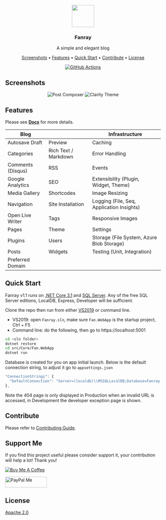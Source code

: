 <p align="center">
  <a href="https://www.fanray.com/">
    <img src="https://user-images.githubusercontent.com/633119/45599313-0d112980-b99e-11e8-9997-d2fcff65347f.png" alt="" width=72 height=72>
  </a>
  <h3 align="center">Fanray</h3>
  <p align="center">
    A simple and elegant blog
  </p>
  <p align="center">
	<a href="#screenshots">Screenshots</a> •
	<a href="#features">Features</a> •
	<a href="#quick-start">Quick Start</a> •
	<a href="#contribute">Contribute</a> •
	<a href="#license">License</a>
  </p>
  <p align="center">
	<a href="https://github.com/rayrfan/Fanray/actions/workflows/ci.yml">
	  <img src="https://github.com/rayrfan/Fanray/actions/workflows/ci.yml/badge.svg" alt="GitHub Actions">
	</a>
  </p>
</p>

## Screenshots

<p align="center">
  <img src="https://raw.githubusercontent.com/wiki/FanrayMedia/fanraymedia.github.io/img/readme/post-composer2.png" title="Post Composer" />
  <img src="https://raw.githubusercontent.com/wiki/FanrayMedia/fanraymedia.github.io/img/readme/clarity-theme2.png" title="Clarity Theme" />
</p>

## Features

Please see [**Docs**](https://fanray.com/docs) for more details.

| Blog | | Infrastructure |
| --- | --- |  --- | 
| Autosave Draft    | Preview           	| Caching
| Categories		| Rich Text / Markdown  | Error Handling
| Comments (Disqus) | RSS				    | Events
| Google Analytics  | SEO	                | Extensibility (Plugin, Widget, Theme)	 
| Media Gallery     | Shortcodes		    | Image Resizing                            
| Navigation		| Site Installation	    | Logging (File, Seq, Application Insights) 
| Open Live Writer  | Tags				    | Responsive Images
| Pages				| Theme 			    | Settings                                  
| Plugins			| Users				    | Storage (File System, Azure Blob Storage) 
| Posts				| Widgets			    | Testing (Unit, Integration)
| Preferred Domain  | 
 
## Quick Start

Fanray v1.1 runs on [.NET Core 3.1](https://www.microsoft.com/net/download) and [SQL Server](https://www.microsoft.com/en-us/sql-server/sql-server-downloads). Any of the free SQL Server editions, LocalDB, Express, Developer will be sufficient.

Clone the repo then run from either [VS2019](https://www.visualstudio.com/vs/community/) or command line.

- VS2019: open `Fanray.sln`, make sure `Fan.WebApp` is the startup project, Ctrl + F5
- Command line: do the following, then go to https://localhost:5001

```bash
cd <sln folder>
dotnet restore
cd src/Core/Fan.WebApp
dotnet run
```

Database is created for you on app initial launch. Below is the default connection string, to adjust it go to `appsettings.json`

```javascript
"ConnectionStrings": {
  "DefaultConnection": "Server=(localdb)\\MSSQLLocalDB;Database=Fanray;Trusted_Connection=True;MultipleActiveResultSets=true"
},
```

Note the 404 page is only displayed in Production when an invalid URL is accessed, in Development the developer exception page is shown.

## Contribute

Please refer to [Contributing Guide](CONTRIBUTING.md).

## Support Me

If you find this project useful please consider support it, your contribution will help a lot! Thank you!

<a href="https://www.buymeacoffee.com/Fanray" target="_blank"><img src="https://www.buymeacoffee.com/assets/img/custom_images/orange_img.png" alt="Buy Me A Coffee"></a>

<a href="https://paypal.me/FanrayMedia" target="_blank"><img src="https://user-images.githubusercontent.com/633119/67154590-d1891300-f2b3-11e9-83d2-c7e6232a09df.jpg" alt="PayPal Me" width="135" height="35"></a>

## License

[Apache 2.0](LICENSE)
